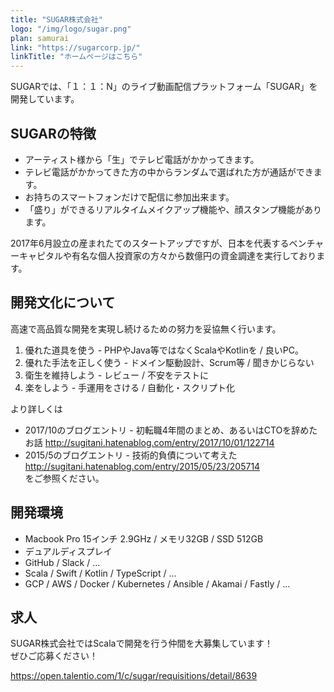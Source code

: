 ```yaml
---  
title: "SUGAR株式会社"  
logo: "/img/logo/sugar.png"  
plan: samurai  
link: "https://sugarcorp.jp/"  
linkTitle: "ホームページはこちら" 
--- 
```


SUGARでは、「１：１：N」のライブ動画配信プラットフォーム「SUGAR」を開発しています。

## SUGARの特徴

- アーティスト様から「生」でテレビ電話がかかってきます。 
- テレビ電話がかかってきた方の中からランダムで選ばれた方が通話ができます。 
- お持ちのスマートフォンだけで配信に参加出来ます。 
- 「盛り」ができるリアルタイムメイクアップ機能や、顔スタンプ機能があります。

2017年6月設立の産まれたてのスタートアップですが、日本を代表するベンチャーキャピタルや有名な個人投資家の方々から数億円の資金調達を実行しております。

## 開発文化について
高速で高品質な開発を実現し続けるための努力を妥協無く行います。

1. 優れた道具を使う - PHPやJava等ではなくScalaやKotlinを / 良いPC。 
2. 優れた手法を正しく使う - ドメイン駆動設計、Scrum等 / 聞きかじらない 
3. 衛生を維持しよう - レビュー / 不安をテストに 
4. 楽をしよう - 手運用をさける / 自動化・スクリプト化

より詳しくは

- 2017/10のブログエントリ - 初転職4年間のまとめ、あるいはCTOを辞めたお話 
http://sugitani.hatenablog.com/entry/2017/10/01/122714 
- 2015/5のブログエントリ - 技術的負債について考えた 
http://sugitani.hatenablog.com/entry/2015/05/23/205714  
をご参照ください。

## 開発環境
- Macbook Pro 15インチ 2.9GHz / メモリ32GB / SSD 512GB 
- デュアルディスプレイ 
- GitHub / Slack / ... 
- Scala / Swift / Kotlin / TypeScript / ... 
- GCP / AWS / Docker / Kubernetes / Ansible / Akamai / Fastly / ...

## 求人
SUGAR株式会社ではScalaで開発を行う仲間を大募集しています！  
ぜひご応募ください！ 
 
https://open.talentio.com/1/c/sugar/requisitions/detail/8639


